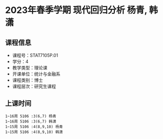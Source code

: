 # 2023年春季学期 现代回归分析 杨青, 韩潇






## 课程信息

- 课程号：STAT7105P.01
- 学分：4
- 教学类型：理论课
- 开课单位：统计与金融系
- 课程类别：博士
- 课程层次：研究生课程

## 上课时间

```
1~16周 5106 :3(6,7) 杨青
1~16周 5106 :3(6,7) 韩潇
1~15周 5106 :4(8,9,10) 杨青
1~15周 5106 :4(8,9,10) 韩潇
```

